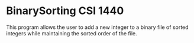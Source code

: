 # BinarySorting CSI 1440
This program allows the user to add a new integer to a binary file of sorted integers while maintaining the sorted order of the file.
